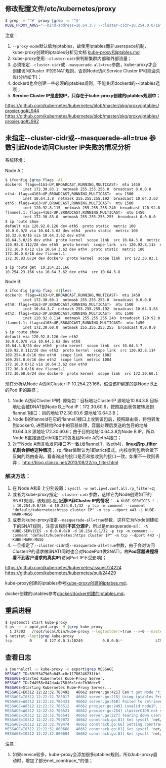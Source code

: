 ## 修改配置文件/etc/kubernetes/proxy

``` bash
$ grep -v '^#' proxy |grep -v '^$'
KUBE_PROXY_ARGS="--bind-address=10.64.3.7 --cluster-cidr=10.254.0.0/16"
```

注意：

1. `--proxy-mode`默认值为iptables，故使用iptables而非userspace机制，kube-proxy创建的iptables分析见文档 [kube-proxy和iptables.md](kube-proxy和iptables.md)
1. kube-proxy使用`--cluster-cidr`来判断集群内部和外部流量；
1. 必须指定`--cluster-cidr`或`--masquerade-all=true`参数，kube-proxy才会创建访问Cluster IP的SNAT规则，否则Node访问Service Cluster IP可能会失败(分析如下)；
1. dockerd也会创建一些必须的iptables规则，不能关闭dockerd的--iptables选项；
1. **Service Cluster IP是虚拟IP，只存在于kube-proxy创建的iptables规则中**；

https://github.com/kubernetes/kubernetes/blob/master/pkg/proxy/iptables/proxier.go#L944
https://github.com/kubernetes/kubernetes/blob/master/pkg/proxy/iptables/proxier.go#L992

## 未指定--cluster-cidr或--masquerade-all=true 参数引起Node访问Cluster IP失败的情况分析

系统环境：

Node A：

``` bash
$ ifconfig |grep flags -A1
docker0: flags=4163<UP,BROADCAST,RUNNING,MULTICAST>  mtu 1450
        inet 172.30.83.1  netmask 255.255.255.0  broadcast 0.0.0.0
eth4: flags=4163<UP,BROADCAST,RUNNING,MULTICAST>  mtu 1500
        inet 10.64.3.8  netmask 255.255.255.192  broadcast 10.64.3.63
eth5: flags=4163<UP,BROADCAST,RUNNING,MULTICAST>  mtu 1500
        inet 120.92.8.115  netmask 255.255.255.240  broadcast 120.92.8.127
flannel.1: flags=4163<UP,BROADCAST,RUNNING,MULTICAST>  mtu 1450
        inet 172.30.83.0  netmask 255.255.255.255  broadcast 0.0.0.0
$ ip route show
default via 120.92.8.126 dev eth5  proto static  metric 100
10.0.0.0/8 via 10.64.3.62 dev eth4  proto static  metric 100
10.32.0.0/16 via 10.64.3.62 dev eth4
10.64.3.0/26 dev eth4  proto kernel  scope link  src 10.64.3.8  metric 100
120.92.8.112/28 dev eth5  proto kernel  scope link  src 120.92.8.115  metric 100
172.16.0.0/12 via 10.64.3.62 dev eth4  proto static  metric 100
172.30.0.0/16 dev flannel.1
172.30.83.0/24 dev docker0  proto kernel  scope link  src 172.30.83.1

$ ip route get  10.254.23.166
10.254.23.166 via 10.64.3.62 dev eth4  src 10.64.3.8
```

Node B:

``` bash
$ ifconfig |grep flag -A1|less
docker0: flags=4163<UP,BROADCAST,RUNNING,MULTICAST>  mtu 1450
        inet 172.30.60.1  netmask 255.255.255.0  broadcast 0.0.0.0
eth0: flags=4163<UP,BROADCAST,RUNNING,MULTICAST>  mtu 1500
        inet 10.64.3.7  netmask 255.255.255.192  broadcast 10.64.3.63
eth2: flags=4163<UP,BROADCAST,RUNNING,MULTICAST>  mtu 1500
        inet 120.92.8.114  netmask 255.255.255.240  broadcast 120.92.8.127
flannel.1: flags=4163<UP,BROADCAST,RUNNING,MULTICAST>  mtu 1450
        inet 172.30.60.0  netmask 255.255.255.255  broadcast 0.0.0.0
$ ip route show
default via 120.92.8.126 dev eth2
10.0.0.0/8 via 10.64.3.62 dev eth0
10.64.3.0/26 dev eth0  proto kernel  scope link  src 10.64.3.7
120.92.8.112/28 dev eth2  proto kernel  scope link  src 120.92.8.114
169.254.0.0/16 dev eth0  scope link  metric 1002
169.254.0.0/16 dev eth2  scope link  metric 1004
172.16.0.0/12 via 10.64.3.62 dev eth0
172.30.0.0/16 dev flannel.1
172.30.60.0/24 dev docker0  proto kernel  scope link  src 172.30.60.1

```

现在分析从Node A访问Cluster IP 10.254.23.166，假设该IP绑定的是Node B上的Pod IP的路径；

1. Node A访问Cluster IP时:
    原始包：目标地址ClusterIP 源地址10.64.3.8
    目标地址会被DNAT到Node B上Pod IP：172.30.60.6，按照路由表包被转发到flannel.1接口：目的地址172.30.60.6 源地址10.64.3.8；
1. Node B的flanneld在它的flannel.1接口上收到该包后，按照路由表，将包转发到docker0, 进而转给Pod中的容器处理，容器处理后发送的包目的地址10.64.3.8 源地址172.30.60.6；由于目的地址10.64.3.8为Node B IP，所以 Node B直接通过eth0接口将包发给Node A的eth4接口；
1. 对于Node A而言收发包接口不一致(发flannel.1，收eth4)，**linux的rp_filter机制会拒绝这种情况**；
   rp_fliter值默认为1即strict模式，内核收到包后会做下反向的路由查询，看查询出的接口是否和接收到的接口一致，如果不一致则丢弃；
   http://blog.clanzx.net/2013/08/22/rp_filter.html

### 解决方法：

1. 在 Node A和B 上分别设置：`sysctl -w net.ipv4.conf.all.rp_filter=2`;
1. 或者为kube-proxy指定`--cluster-cidr`参数，这样它为Node创建如下的SNAT规则，该规则只匹配**源IP非Cluster IP的情况**：
  `-A KUBE-SERVICES ! -s 10.254.0.0/16 -d 10.254.0.1/32 -p tcp -m comment --comment "default/kubernetes:https cluster IP" -m tcp --dport 443 -j KUBE-MARK-MASQ`
1. 或者为kube-proxy指定`--masquerade-all=true`参数，这样它为Node创建如下的SNAT规则，注意该规则**不区分源IP**，所以是masquerade-all：
  `-A KUBE-SERVICES -s 0.0.0.0/0 -d 10.254.0.1/32 -p tcp -m comment --comment "default/kubernetes:https cluster IP" -m tcp --dport 443 -j KUBE-MARK-MASQ`
1. 一旦指定了`--cluster-cidr`或`--masquerade-all=true`参数，由于会对访问ClusterIP的请求做SNAT(同时也会对NodePort做SNAT)，故**Pod容器进程将看不到客户请求的真实IP**(访问Port IP不受影响)；

https://github.com/kubernetes/kubernetes/issues/24224
https://github.com/kubernetes/kubernetes/pull/24429

kube-proxy创建的iptables参考[kube-proxy创建的iptabes.md](kube-proxy创建的iptabes.md)。

docker创建的iptables参考[docker/docker创建的iptables.md](../docker/docker创建的iptables.md)。

## 重启进程

``` bash
$ systemctl start kube-proxy
$ ps -e -o ppid,pid,args -H |grep kube-proxy
  1 37303   /root/local/bin/kube-proxy --logtostderr=true --v=0 --master=http://10.64.3.7:8080 --bind-address=10.64.3.7 --cluster-cidr=10.254.0.0/16
$ netstat -lnpt|grep kube-proxy
tcp        0      0 127.0.0.1:10249         0.0.0.0:*               LISTEN      37303/kube-proxy
```

## 查看日志

``` bash
$ journalctl -u kube-proxy -o export|grep MESSAGE
MESSAGE_ID=39f53479d3a045ac8e11786248231fbf
MESSAGE=Started Kubernetes Kube-Proxy Server.
MESSAGE_ID=7d4958e842da4a758f6c1cdc7b36dcc5
MESSAGE=Starting Kubernetes Kube-Proxy Server...
MESSAGE=E0312 12:22:32.783492   46662 server.go:421] Can't get Node "tjwq01-sys-bs003007.tjwq01.ksyun.com", assuming iptables proxy, err: nodes "tjwq01-sys-bs003007.tjwq01.ksyun.com" not found
MESSAGE=I0312 12:22:32.785017   46662 server.go:215] Using iptables Proxier.
MESSAGE=W0312 12:22:32.786431   46662 server.go:468] Failed to retrieve node info: nodes "tjwq01-sys-bs003007.tjwq01.ksyun.com" not found
MESSAGE=W0312 12:22:32.786512   46662 proxier.go:249] invalid nodeIP, initialize kube-proxy with 127.0.0.1 as nodeIP
MESSAGE=W0312 12:22:32.786521   46662 proxier.go:254] clusterCIDR not specified, unable to distinguish between internal and external traffic
MESSAGE=I0312 12:22:32.786541   46662 server.go:227] Tearing down userspace rules.
MESSAGE=I0312 12:22:32.799072   46662 conntrack.go:81] Set sysctl 'net/netfilter/nf_conntrack_max' to 786432
MESSAGE=I0312 12:22:32.799474   46662 conntrack.go:66] Setting conntrack hashsize to 196608
MESSAGE=I0312 12:22:32.800668   46662 conntrack.go:81] Set sysctl 'net/netfilter/nf_conntrack_tcp_timeout_established' to 86400
MESSAGE=I0312 12:22:32.800694   46662 conntrack.go:81] Set sysctl 'net/netfilter/nf_conntrack_tcp_timeout_close_wait' to 3600
```

注意：

1. 如果service较多，kube-proxy会添加很多iptables规则，所以kub-proxy启动时，增加了部分net_conntrace_*的值；
